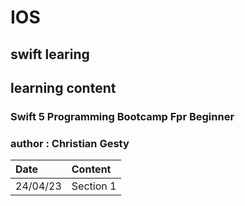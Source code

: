 # IOS
## swift learing

## learning content
### Swift 5 Programming Bootcamp Fpr Beginner
### author : Christian Gesty
|Date|Content|
|:--|:--|
|24/04/23|Section 1|

